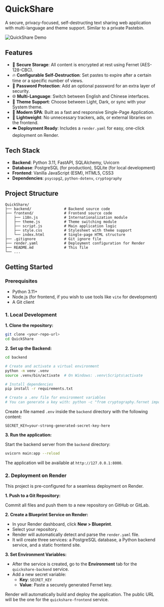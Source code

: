 # QuickShare

A secure, privacy-focused, self-destructing text sharing web application with multi-language and theme support. Similar to a private Pastebin.

![QuickShare Demo](https://i.imgur.com/your-demo-image.gif) <!-- Placeholder: Replace with a GIF of the new UI -->

## Features

- 🔐 **Secure Storage**: All content is encrypted at rest using Fernet (AES-128-CBC).
- 🔥 **Configurable Self-Destruction**: Set pastes to expire after a certain time or a specific number of views.
- 🔑 **Password Protection**: Add an optional password for an extra layer of security.
- 🌐 **Multi-Language**: Switch between English and Chinese interfaces.
- 🎨 **Theme Support**: Choose between Light, Dark, or sync with your System theme.
- 🚀 **Modern SPA**: Built as a fast and responsive Single-Page Application.
- 💨 **Lightweight**: No unnecessary trackers, ads, or external libraries on the frontend.
- ☁️ **Deployment Ready**: Includes a `render.yaml` for easy, one-click deployment on Render.

## Tech Stack

- **Backend**: Python 3.11, FastAPI, SQLAlchemy, Uvicorn
- **Database**: PostgreSQL (for production), SQLite (for local development)
- **Frontend**: Vanilla JavaScript (ESM), HTML5, CSS3
- **Dependencies**: `psycopg2`, `python-dotenv`, `cryptography`

## Project Structure

```
QuickShare/
├── backend/               # Backend source code
├── frontend/              # Frontend source code
│   ├── i18n.js            # Internationalization module
│   ├── theme.js           # Theme switching module
│   ├── script.js          # Main application logic
│   ├── style.css          # Stylesheet with theme support
│   └── index.html         # Single-page HTML structure
├── .gitignore             # Git ignore file
├── render.yaml            # Deployment configuration for Render
├── README.md              # This file
└── ...
```

## Getting Started

### Prerequisites

- Python 3.11+
- Node.js (for frontend, if you wish to use tools like `vite` for development)
- A Git client

### 1. Local Development

**1. Clone the repository:**
```bash
git clone <your-repo-url>
cd QuickShare
```

**2. Set up the Backend:**
```bash
cd backend

# Create and activate a virtual environment
python -m venv .venv
source .venv/bin/activate  # On Windows: .venv\Scripts\activate

# Install dependencies
pip install -r requirements.txt

# Create a .env file for environment variables
# You can generate a key with: python -c "from cryptography.fernet import Fernet; print(Fernet.generate_key().decode())"
```
Create a file named `.env` inside the `backend` directory with the following content:
```
SECRET_KEY=your-strong-generated-secret-key-here
```

**3. Run the application:**

Start the backend server from the `backend` directory:
```bash
uvicorn main:app --reload
```
The application will be available at `http://127.0.0.1:8000`.

### 2. Deployment on Render

This project is pre-configured for a seamless deployment on Render.

**1. Push to a Git Repository:**

Commit all files and push them to a new repository on GitHub or GitLab.

**2. Create a Blueprint Service on Render:**

- In your Render dashboard, click **New > Blueprint**.
- Select your repository.
- Render will automatically detect and parse the `render.yaml` file.
- It will create three services: a PostgreSQL database, a Python backend service, and a static frontend site.

**3. Set Environment Variables:**

- After the service is created, go to the **Environment** tab for the `quickshare-backend` service.
- Add a new secret variable:
    - **Key**: `SECRET_KEY`
    - **Value**: Paste a securely generated Fernet key.

Render will automatically build and deploy the application. The public URL will be the one for the `quickshare-frontend` service.